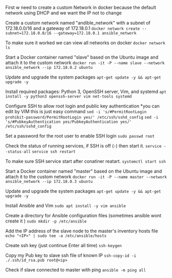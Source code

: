 First w need to create a custom Network in docker because the default network using DHCP and we want the IP not to change

Create a custom network named "andible_network" with a subnet of 172.18.0.0/16 and a gateway of 172.18.0.1
```docker network create --subnet=172.18.0.0/16 --gateway=172.18.0.1 ansible_network```

To make sure it worked we can view all networks on docker
```docker network ls ```

Start a Docker container named "slave" based on the Ubuntu image and attach it to the custom network
```docker run -it -P --name slave --network ansible_network --ip 172.18.0.2 ubuntu```

Update and upgrade the system packages
```apt-get update -y && apt-get upgrade -y```

Install required packages: Python 3, OpenSSH server, Vim, and systemd
```apt install -y python3 openssh-server vim net-tools systemd ```

Configure SSH to allow root login and public key authentication *you can edit by VIM this is just easy command
```sed -i 's/#PermitRootLogin prohibit-password/PermitRootLogin yes/' /etc/ssh/sshd_config```
```sed -i 's/#PubkeyAuthentication yes/PubkeyAuthentication yes/' /etc/ssh/sshd_config```

Set a password for the root user to enable SSH login
```sudo passwd root```

Check the status of running services, if SSH is off (-) then start it. 
```service --status-all```
```service ssh restart```

To make sure SSH service start after conatiner reatart. 
```systemctl start ssh ```



Start a Docker container named "master" based on the Ubuntu image and attach it to the custom network
```docker run -it -P --name master --network ansible_network --ip 172.18.0.3 ubuntu```

Update and upgrade the system packages
```apt-get update -y && apt-get upgrade -y```

Install Ansible and Vim
```sudo apt install -y vim ansible```

Create a directory for Ansible configuration files (sometimes ansible wont create it ) 
```sudo mkdir -p /etc/ansible```

Add the IP address of the slave node to the master's inventory hosts file
```echo "<IP>" | sudo tee -a /etc/ansible/hosts```


Create ssh key (just continue Enter all time)
```ssh-keygen```

Copy my Pub key to slave ssh file of known IP
```ssh-copy-id -i ./.ssh/id_rsa.pub root@<ip>```

Check if slave connected to master with ping
```ansible -m ping all```